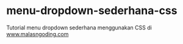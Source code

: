 # menu-dropdown-sederhana-css
Tutorial menu dropdown sederhana menggunakan CSS di www.malasngoding.com
